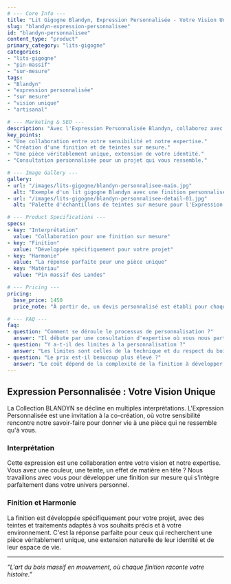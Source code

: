 ```yaml
---
# --- Core Info ---
title: "Lit Gigogne Blandyn, Expression Personnalisée - Votre Vision Unique"
slug: "blandyn-expression-personnalisee"
id: "blandyn-personnalisee"
content_type: "product"
primary_category: "lits-gigogne"
categories:
- "lits-gigogne"
- "pin-massif"
- "sur-mesure"
tags:
- "Blandyn"
- "expression personnalisée"
- "sur mesure"
- "vision unique"
- "artisanal"

# --- Marketing & SEO ---
description: "Avec l'Expression Personnalisée Blandyn, collaborez avec notre expertise pour créer une finition sur mesure qui s'intègre parfaitement à votre univers."
key_points:
- "Une collaboration entre votre sensibilité et notre expertise."
- "Création d'une finition et de teintes sur mesure."
- "Une pièce véritablement unique, extension de votre identité."
- "Consultation personnalisée pour un projet qui vous ressemble."

# --- Image Gallery ---
gallery:
- url: "/images/lits-gigogne/blandyn-personnalisee-main.jpg"
  alt: "Exemple d'un lit gigogne Blandyn avec une finition personnalisée unique."
- url: "/images/lits-gigogne/blandyn-personnalisee-detail-01.jpg"
  alt: "Palette d'échantillons de teintes sur mesure pour l'Expression Personnalisée."

# --- Product Specifications ---
specs:
- key: "Interprétation"
  value: "Collaboration pour une finition sur mesure"
- key: "Finition"
  value: "Développée spécifiquement pour votre projet"
- key: "Harmonie"
  value: "La réponse parfaite pour une pièce unique"
- key: "Matériau"
  value: "Pin massif des Landes"

# --- Pricing ---
pricing:
  base_price: 1450
  price_note: "À partir de, un devis personnalisé est établi pour chaque projet."

# --- FAQ ---
faq:
- question: "Comment se déroule le processus de personnalisation ?"
  answer: "Il débute par une consultation d'expertise où vous nous partagez votre vision. Nous développons ensuite des échantillons de finition que nous vous soumettons pour validation avant de lancer la fabrication de votre pièce unique."
- question: "Y a-t-il des limites à la personnalisation ?"
  answer: "Les limites sont celles de la technique et du respect du bois. Nous vous conseillerons toujours pour garantir que la finition choisie soit non seulement belle, mais aussi durable et respectueuse de la nature du matériau."
- question: "Le prix est-il beaucoup plus élevé ?"
  answer: "Le coût dépend de la complexité de la finition à développer. Un devis précis et transparent est établi après l'étude de votre projet, vous garantissant une maîtrise totale de votre investissement."
---
```


## Expression Personnalisée : Votre Vision Unique

La Collection BLANDYN se décline en multiples interprétations. L'Expression Personnalisée est une invitation à la co-création, où votre sensibilité rencontre notre savoir-faire pour donner vie à une pièce qui ne ressemble qu'à vous.

### Interprétation

Cette expression est une collaboration entre votre vision et notre expertise. Vous avez une couleur, une teinte, un effet de matière en tête ? Nous travaillons avec vous pour développer une finition sur mesure qui s'intègre parfaitement dans votre univers personnel.

### Finition et Harmonie

La finition est développée spécifiquement pour votre projet, avec des teintes et traitements adaptés à vos souhaits précis et à votre environnement. C'est la réponse parfaite pour ceux qui recherchent une pièce véritablement unique, une extension naturelle de leur identité et de leur espace de vie.

---
_"L'art du bois massif en mouvement, où chaque finition raconte votre histoire."_